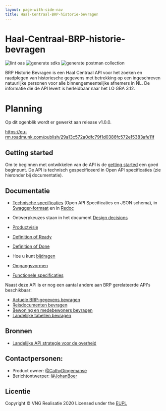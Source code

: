 ```yaml
---
layout: page-with-side-nav
title: Haal-Centraal-BRP-historie-bevragen
---
```

# Haal-Centraal-BRP-historie-bevragen

![lint oas](https://github.com/VNG-Realisatie/Haal-Centraal-BRP-historie-bevragen/workflows/lint-oas/badge.svg)
![generate sdks](https://github.com/VNG-Realisatie/Haal-Centraal-BRP-historie-bevragen/workflows/generate-sdks/badge.svg)
![generate postman collection](https://github.com/VNG-Realisatie/Haal-Centraal-BRP-historie-bevragen/workflows/generate-postman-collection/badge.svg)

BRP Historie Bevragen is een Haal Centraal API voor het zoeken en raadplegen van historiesche gegevens met betrekking op een ingeschreven natuurlijke personen voor alle binnengemeentelijke afnemers in NL. De informatie die de API levert is herleidbaar naar het LO GBA 3.12.

# Planning
Op dit ogenblik wordt er gewerkt aan release v1.0.0.

https://eu-rm.roadmunk.com/publish/29a13c572a0dfc79f1d0386fc572e15383afe11f

## Getting started
Om te beginnen met ontwikkelen van de API is de [getting started](./docs/getting-started.md) een goed beginpunt. De API is technisch gespecificeerd in Open API specificaties (zie hieronder bij documentatie).

## Documentatie
* [Technische specificaties](./specificatie/genereervariant) (Open API Specificaties en JSON schema), in [Swagger-formaat](https://vng-realisatie.github.io/Haal-Centraal-BRP-historie-bevragen/swagger-ui/) en in [Redoc](https://vng-realisatie.github.io/Haal-Centraal-BRP-historie-bevragen/redoc/)

* Ontwerpkeuzes staan in het document [Design decisions](./docs/design_decisions.md)
* [Productvisie](./docs/productvision.md)
* [Definition of Ready](./docs/definition_of_ready.md)
* [Definition of Done](./docs/definition_of_done.md)
* Hoe u kunt [bijdragen](https://github.com/VNG-Realisatie/API-Kennisbank/blob/master/CONTRIBUTING.md)
* [Omgangsvormen](https://github.com/VNG-Realisatie/API-Kennisbank/blob/master/CODE_OF_CONDUCT.md)
* [Functionele specificaties](./features)

Naast deze API is er nog een aantal andere aan BRP gerelateerde API's beschikbaar:
* [Actuele BRP-gegevens bevragen](https://github.com/VNG-Realisatie/Haal-Centraal-BRP-bevragen)
* [Reisdocumenten bevragen](https://github.com/VNG-Realisatie/Haal-Centraal-Reisdocumenten-bevragen)
* [Bewoning en medebewoners bevragen](https://github.com/VNG-Realisatie/Haal-Centraal-BRP-bewoning)
* [Landelijke tabellen bevragen](https://github.com/VNG-Realisatie/Haal-Centraal-BRP-tabellen-bevragen)

## Bronnen
* [Landelijke API strategie voor de overheid](https://geonovum.github.io/KP-APIs/)

## Contactpersonen:
* Product owner: [@CathyDingemanse](https://github.com/CathyDingemanse)
* Berichtontwerper: [@JohanBoer](https://github.com/JohanBoer)

## Licentie
Copyright &copy; VNG Realisatie 2020
Licensed under the [EUPL](https://github.com/VNG-Realisatie/Haal-Centraal-BRP-bevragen/blob/master/LICENCE.md)
